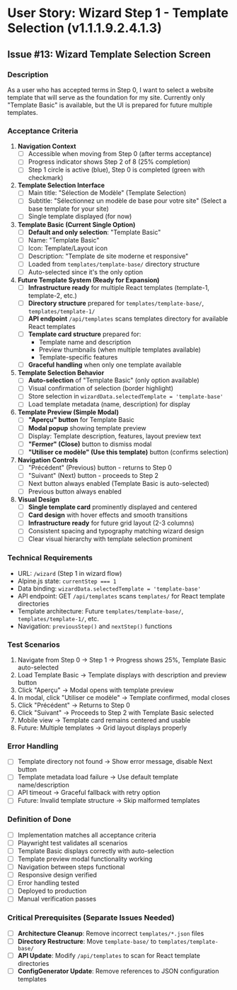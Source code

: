 # User Story: Wizard Step 1 - Template Selection (v1.1.1.9.2.4.1.3)

## Issue #13: Wizard Template Selection Screen

### Description
As a user who has accepted terms in Step 0, I want to select a website template that will serve as the foundation for my site. Currently only "Template Basic" is available, but the UI is prepared for future multiple templates.

### Acceptance Criteria

1. **Navigation Context**
   - [ ] Accessible when moving from Step 0 (after terms acceptance)
   - [ ] Progress indicator shows Step 2 of 8 (25% completion)
   - [ ] Step 1 circle is active (blue), Step 0 is completed (green with checkmark)

2. **Template Selection Interface**
   - [ ] Main title: "Sélection de Modèle" (Template Selection)
   - [ ] Subtitle: "Sélectionnez un modèle de base pour votre site" (Select a base template for your site)
   - [ ] Single template displayed (for now)

3. **Template Basic (Current Single Option)**
   - [ ] **Default and only selection**: "Template Basic" 
   - [ ] Name: "Template Basic"
   - [ ] Icon: Template/Layout icon
   - [ ] Description: "Template de site moderne et responsive"
   - [ ] Loaded from `templates/template-base/` directory structure
   - [ ] Auto-selected since it's the only option

4. **Future Template System (Ready for Expansion)**
   - [ ] **Infrastructure ready** for multiple React templates (template-1, template-2, etc.)
   - [ ] **Directory structure** prepared for `templates/template-base/`, `templates/template-1/`
   - [ ] **API endpoint** `/api/templates` scans templates directory for available React templates
   - [ ] **Template card structure** prepared for:
     - Template name and description
     - Preview thumbnails (when multiple templates available)
     - Template-specific features
   - [ ] **Graceful handling** when only one template available

5. **Template Selection Behavior**
   - [ ] **Auto-selection** of "Template Basic" (only option available)
   - [ ] Visual confirmation of selection (border highlight)
   - [ ] Store selection in `wizardData.selectedTemplate = 'template-base'`
   - [ ] Load template metadata (name, description) for display

6. **Template Preview (Simple Modal)**
   - [ ] **"Aperçu" button** for Template Basic
   - [ ] **Modal popup** showing template preview
   - [ ] Display: Template description, features, layout preview text
   - [ ] **"Fermer" (Close)** button to dismiss modal
   - [ ] **"Utiliser ce modèle" (Use this template)** button (confirms selection)

7. **Navigation Controls**
   - [ ] "Précédent" (Previous) button - returns to Step 0
   - [ ] "Suivant" (Next) button - proceeds to Step 2
   - [ ] Next button always enabled (Template Basic is auto-selected)
   - [ ] Previous button always enabled

8. **Visual Design**
   - [ ] **Single template card** prominently displayed and centered
   - [ ] **Card design** with hover effects and smooth transitions
   - [ ] **Infrastructure ready** for future grid layout (2-3 columns)
   - [ ] Consistent spacing and typography matching wizard design
   - [ ] Clear visual hierarchy with template selection prominent

### Technical Requirements
- URL: `/wizard` (Step 1 in wizard flow)
- Alpine.js state: `currentStep === 1`
- Data binding: `wizardData.selectedTemplate = 'template-base'`
- API endpoint: GET `/api/templates` scans `templates/` for React template directories
- Template architecture: Future `templates/template-base/`, `templates/template-1/`, etc.
- Navigation: `previousStep()` and `nextStep()` functions

### Test Scenarios
1. Navigate from Step 0 → Step 1 → Progress shows 25%, Template Basic auto-selected
2. Load Template Basic → Template displays with description and preview button
3. Click "Aperçu" → Modal opens with template preview
4. In modal, click "Utiliser ce modèle" → Template confirmed, modal closes
5. Click "Précédent" → Returns to Step 0
6. Click "Suivant" → Proceeds to Step 2 with Template Basic selected
7. Mobile view → Template card remains centered and usable
8. Future: Multiple templates → Grid layout displays properly

### Error Handling
- [ ] Template directory not found → Show error message, disable Next button
- [ ] Template metadata load failure → Use default template name/description
- [ ] API timeout → Graceful fallback with retry option
- [ ] Future: Invalid template structure → Skip malformed templates

### Definition of Done
- [ ] Implementation matches all acceptance criteria  
- [ ] Playwright test validates all scenarios
- [ ] Template Basic displays correctly with auto-selection
- [ ] Template preview modal functionality working
- [ ] Navigation between steps functional
- [ ] Responsive design verified
- [ ] Error handling tested
- [ ] Deployed to production
- [ ] Manual verification passes

### Critical Prerequisites (Separate Issues Needed)
- [ ] **Architecture Cleanup**: Remove incorrect `templates/*.json` files
- [ ] **Directory Restructure**: Move `template-base/` to `templates/template-base/`
- [ ] **API Update**: Modify `/api/templates` to scan for React template directories
- [ ] **ConfigGenerator Update**: Remove references to JSON configuration templates